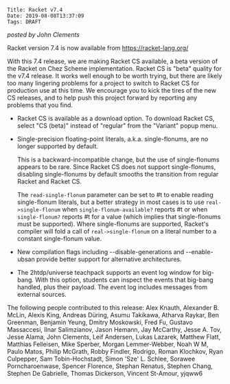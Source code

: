    Title: Racket v7.4
    Date: 2019-08-08T13:37:09
    Tags: DRAFT

*posted by John Clements*

Racket version 7.4 is now available from https://racket-lang.org/

With this 7.4 release, we are making Racket CS available, a beta version
of the Racket on Chez Scheme implementation.  Racket CS is "beta"
quality for the v7.4 release. It works well enough to be worth trying,
but there are likely too many lingering problems for a project to switch
to Racket CS for production use at this time. We encourage you to kick
the tires of the new CS releases, and to help push this project forward
by reporting any problems that you find.

* Racket CS is available as a download option. To download Racket CS,
  select "CS (beta)" instead of "regular" from the "Variant" popup menu.

* Single-precision floating-point literals, a.k.a. single-flonums, are
  no longer supported by default.

  This is a backward-incompatible change, but the use of single-flonums
  appears to be rare. Since Racket CS does not support single-flonums,
  disabling single-flonums by default smooths the transition from regular
  Racket and Racket CS.

  The `read-single-flonum` parameter can be set to #t to enable reading
  single-flonum literals, but a better strategy in most cases is to use
  `real->single-flonum` when `single-flonum-available?` reports #t or
  when `single-flonum?` reports #t for a value (which implies that
  single-flonums must be supported). Where single-flonums are supported,
  Racket's compiler will fold a call of `real->single-flonum` on a
  literal number to a constant single-flonum value.

* New compilation flags including --disable-generations and --enable-ubsan
  provide better support for alternative
  architectures.

* The 2htdp/universe teachpack supports an event log window for big-bang. 
  With this option, students can inspect the events that big-bang handled,
  plus their payload. The event log includes messages from external
  sources.

The following people contributed to this release: Alex Knauth, Alexander
B. McLin, Alexis King, Andreas Düring, Asumu Takikawa, Atharva Raykar,
Ben Greenman, Benjamin Yeung, Dmitry Moskowski, Fred Fu, Gustavo
Massaccesi, Ilnar Salimzianov, Jason Hemann, Jay McCarthy, Jesse A. Tov,
Jesse Alama, John Clements, Leif Andersen, Lukas Lazarek, Matthew Flatt,
Matthias Felleisen, Mike Sperber, Morgan Lemmer-Webber, Noah W M, Paulo
Matos, Philip McGrath, Robby Findler, Rodrigo, Roman Klochkov, Ryan
Culpepper, Sam Tobin-Hochstadt, Simon 'Sze' L. Schlee, Sorawee
Porncharoenwase, Spencer Florence, Stephan Renatus, Stephen Chang,
Stephen De Gabrielle, Thomas Dickerson, Vincent St-Amour, yjqww6

<!-- more -->

